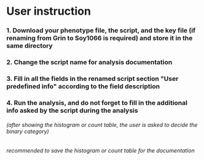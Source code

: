 # User instruction
### 1. Download your phenotype file, the script, and the key file (if renaming from Grin to Soy1066 is required) and store it in the same directory
### 2. Change the script name for analysis documentation
### 3. Fill in all the fields in the renamed script section "User predefined info" according to the field description
### 4. Run the analysis, and do not forget to fill in the additional info asked by the script during the analysis 
###### (after showing the histogram or count table, the user is asked to decide the binary category)
###### recommended to save the histogram or count table for the documentation


                                                              
